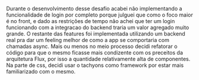 Durante o desenvolvimento desse desafio acabei não implementando a funcionalidade de login por completo porque julguei que como o foco maior é no front, e dado as restrições de tempo não achei que ter um login funcionando com a integracao do backend traria um valor agregado muito grande. O restante das features foi implementada utilizando um backend real pra dar um feeling melhor de como a app se comportaria com chamadas async. Mais ou menos no meio processo decidi refatorar o código para que o mesmo ficasse mais condizente com os preceitos da arquitetura Flux, por isso a quantidade relativamente alta de componentes. Na parte de css, decidi usar o tachyons como framework por estar mais familiarizado com o mesmo.